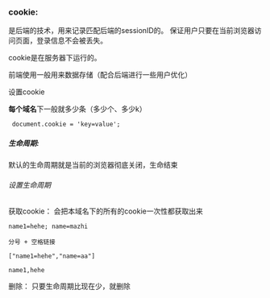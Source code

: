 ### cookie:

是后端的技术，用来记录匹配后端的sessionID的。
保证用户只要在当前浏览器访问页面，登录信息不会被丢失。

cookie是在服务器下运行的。

前端使用一般用来数据存储（配合后端进行一些用户优化）

设置cookie

**每个域名**下一般就多少条（多少个、多少k）

     document.cookie = 'key=value';
            

##### 生命周期:

默认的生命周期就是当前的浏览器彻底关闭，生命结束
        
###### 设置生命周期

获取cookie：
    会把本域名下的所有的cookie一次性都获取出来
            
    name1=hehe; name=mazhi

    分号 + 空格链接

    ["name1=hehe","name=aa"]

    name1,hehe

删除：
    只要生命周期比现在少，就删除